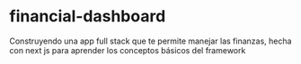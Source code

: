 # financial-dashboard
Construyendo una app full stack que te permite manejar las finanzas, hecha con next js para aprender los conceptos básicos del framework
